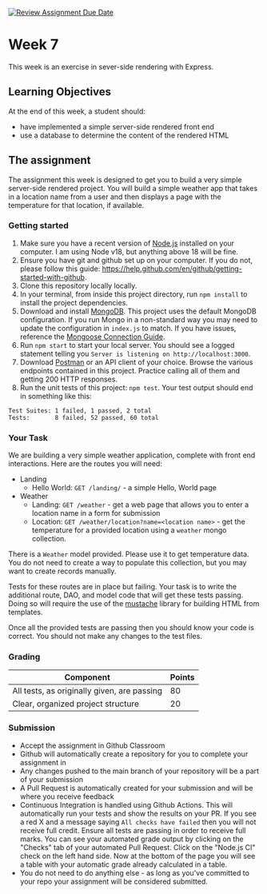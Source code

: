 [![Review Assignment Due Date](https://classroom.github.com/assets/deadline-readme-button-24ddc0f5d75046c5622901739e7c5dd533143b0c8e959d652212380cedb1ea36.svg)](https://classroom.github.com/a/RbHAbc2T)
# Week 7

This week is an exercise in sever-side rendering with Express. 

## Learning Objectives

At the end of this week, a student should:
- have implemented a simple server-side rendered front end
- use a database to determine the content of the rendered HTML 

## The assignment

The assignment this week is designed to get you to build a very simple server-side rendered project. You will build a simple weather app that takes in a location name from a user and then displays a page with the temperature for that location, if available.

### Getting started

1. Make sure you have a recent version of [Node.js](https://nodejs.org/en/download/) installed on your computer. I am using Node v18, but anything above 18 will be fine.
2. Ensure you have git and github set up on your computer. If you do not, please follow this guide: https://help.github.com/en/github/getting-started-with-github.
3. Clone this repository locally locally. 
4. In your terminal, from inside this project directory, run `npm install` to install the project dependencies.
5. Download and install [MongoDB](https://www.mongodb.com/try/download/community). This project uses the default MongoDB configuration. If you run Mongo in a non-standard way you may need to update the configuration in `index.js` to match. If you have issues, reference the [Mongoose Connection Guide](https://mongoosejs.com/docs/connections.html).
6. Run `npm start` to start your local server. You should see a logged statement telling you `Server is listening on http://localhost:3000`.
7. Download [Postman](https://www.postman.com/) or an API client of your choice. Browse the various endpoints contained in this project. Practice calling all of them and getting 200 HTTP responses.
8. Run the unit tests of this project: `npm test`. Your test output should end in something like this:
```
Test Suites: 1 failed, 1 passed, 2 total
Tests:       8 failed, 52 passed, 60 total
```

### Your Task

We are building a very simple weather application, complete with front end interactions. Here are the routes you will need:

- Landing
  - Hello World: `GET /landing/` - a simple Hello, World page
- Weather
  - Landing: `GET /weather` - get a web page that allows you to enter a location name in a form for submission
  - Location: `GET /weather/location?name=<location name>` - get the temperature for a provided location using a `weather` mongo collection.

There is a `Weather` model provided. Please use it to get temperature data. You do not need to create a way to populate this collection, but you may want to create records manually.
  
Tests for these routes are in place but failing. Your task is to write the additional route, DAO, and model code that will get these tests passing. Doing so will require the use of the [mustache](https://github.com/janl/mustache.js) library for building HTML from templates. 

Once all the provided tests are passing then you should know your code is correct. You should not make any changes to the test files.

### Grading

Component | Points
--------- | --------
All tests, as originally given, are passing | 80
Clear, organized project structure | 20

### Submission

- Accept the assignment in Github Classroom
- Github will automatically create a repository for you to complete your assignment in
- Any changes pushed to the main branch of your repository will be a part of your submission
- A Pull Request is automatically created for your submission and will be where you receive feedback
- Continuous Integration is handled using Github Actions. This will automatically run your tests and show the results on your PR. If you see a red X and a message saying `All checks have failed` then you will not receive full credit. Ensure all tests are passing in order to receive full marks. You can see your automated grade output by clicking on the "Checks" tab of your automated Pull Request. Click on the "Node.js CI" check on the left hand side. Now at the bottom of the page you will see a table with your automatic grade already calculated in a table.
- You do not need to do anything else - as long as you've committed to your repo your assignment will be considered submitted.